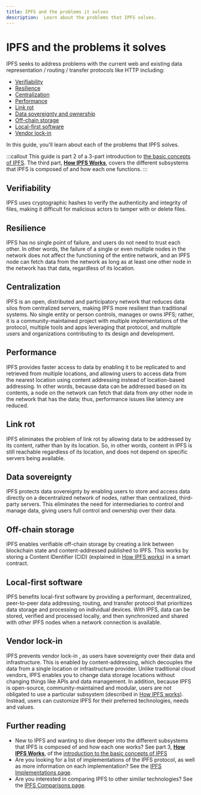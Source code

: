 ```yaml
---
title: IPFS and the problems it solves
description:  Learn about the problems that IPFS solves.
---
```


# IPFS and the problems it solves

IPFS seeks to address problems with the current web and existing data representation / routing / transfer protocols like <VueCustomTooltip label="A protocol for transferring data over the internet, mainly used for web browsing. It enables communication between a client (e.g. a web browser) and a server, where the client sends a request and the server returns a response with the requested information." underlined multiline is-medium>HTTP</VueCustomTooltip> including:

- [Verifiability](#verifiability)
- [Resilience](#resilience)
- [Centralization](#centralization)
- [Performance](#performance)
- [Link rot](#link-rot)
- [Data sovereignty and ownership](#data-sovereignty)
- [Off-chain storage](#off-chain-storage)
- [Local-first software](#local-first-software)
- [Vendor lock-in](#vendor-lock-in)

In this guide, you'll learn about each of the problems that IPFS solves.

:::callout
This guide is part 2 of a 3-part introduction to [the basic concepts of IPFS](../concepts/README.md#learn-the-basics). The third part, [**How IPFS Works**](../concepts/how-ipfs-works.md), covers the different subsystems that IPFS is composed of and how each one functions.
:::

## Verifiability

IPFS uses <VueCustomTooltip label="A function that takes some arbitrary input (content) and returns a fixed-length value. The exact same input data will always generate the same hash as output. There are numerous hash algorithms." underlined multiline is-medium>cryptographic hashes</VueCustomTooltip> to verify the authenticity and integrity of files, making it difficult for malicious actors to tamper with or delete files.

## Resilience 

IPFS has no single point of failure, and users do not need to trust each other. In other words, the failure of a single or even multiple nodes in the network does not affect the functioning of the entire network, and an IPFS node can fetch data from the network as long as at least one other node in the network has that data, regardless of its location.

## Centralization

IPFS is an open, distributed and participatory network that reduces data silos from centralized servers, making IPFS more resilient than traditional systems. No single entity or person controls, manages or owns IPFS; rather, it is a community-maintained project with multiple implementations of the protocol, multiple tools and apps leveraging that protocol, and multiple users and organizations contributing to its design and development.

## Performance

IPFS provides faster access to data by enabling it to be replicated to and retrieved from multiple locations, and allowing users to access data from the nearest location using content addressing instead of <VueCustomTooltip label="Data identified and linked to by its location. An example is HTTP." underlined multiline>location-based addressing</VueCustomTooltip>. In other words, because data can be addressed based on its contents, a node on the network can fetch that data from _any_ other node in the network that has the data; thus, performance issues like latency are reduced. 

## Link rot

IPFS eliminates the problem of <VueCustomTooltip label="The tendency for hyperlinks over time to cease pointing to their targeted file, web page, or server due to relocation of the resource to a new address, or the resource becoming permanently unavailable." underlined multiline>link rot</VueCustomTooltip> by allowing data to be addressed by its content, rather than by its location. So, in other words, content in IPFS is still reachable regardless of its location, and does not depend on specific servers being available.

## Data sovereignty 

IPFS protects <VueCustomTooltip label="The idea that individuals or organizations have control over their own data and the ability to determine who can access and use it." underlined multiline is-medium>data sovereignty</VueCustomTooltip> by enabling users to store and access data directly on a decentralized network of nodes, rather than centralized, third-party servers. This eliminates the need for intermediaries to control and manage data, giving users full control and ownership over their data.

## Off-chain storage

IPFS enables verifiable <VueCustomTooltip label="Storage outside of a blockchain for data processed by the blockchain. Used to store large amounts of data that would be infeasible to store directly on a blockchain, improving scalability and efficiency." underlined multiline is-medium>off-chain storage</VueCustomTooltip> by creating a link between blockchain state and content-addressed published to IPFS. This works by storing a <VueCustomTooltip label="An address used to point to data in IPFS, based on the content itself, as opposed to the location." underlined multiline is-medium>Content IDentifier (CID)</VueCustomTooltip> (explained in [How IPFS works](../concepts/how-ipfs-works.md#content-identifier-cid)) in a smart contract. 

## Local-first software

IPFS benefits <VueCustomTooltip label="Software in which data is stored and processed locally, and is then synchronized and shared with other devices when a network connection is available. By keeping data local, local-first software reduces dependency on internet connectivity, and emphasizes data sovereignty and privacy." underlined multiline is-medium>local-first software</VueCustomTooltip> by providing a performant, decentralized, peer-to-peer data addressing, routing, and transfer protocol that prioritizes data storage and processing on individual devices. With IPFS, data can be stored, verified and processed locally, and then synchronized and shared with other IPFS nodes when a network connection is available.

## Vendor lock-in

IPFS prevents <VueCustomTooltip label="When a user is forced to continue using a product (such as a cloud computing service), because switching to another vendor is impractical, costly, legally constrained, or technically non-trivial / incompatible." underlined multiline is-medium>vendor lock-in</VueCustomTooltip> , as users have sovereignty over their data and infrastructure. This is enabled by content-addressing, which decouples the data from a single location or infrastructure provider. Unlike traditional cloud vendors, IPFS enables you to change data storage locations without changing things like APIs and data management. In addition, because IPFS is open-source, community-maintained and modular, users are not obligated to use a particular subsystem (described in [How IPFS works](../concepts/how-ipfs-works.md)). Instead, users can customize IPFS for their preferred technologies, needs and values.

## Further reading

- New to IPFS and wanting to dive deeper into the different subsystems that IPFS is composed of and how each one works? See part 3, [**How IPFS Works**](how-ipfs-works.md), of the [introduction to the basic concepts of IPFS](README.md#learn-the-basics)
- Are you looking for a list of implementations of the IPFS protocol, as well as more information on each implementation? See the [IPFS Implementations page](ipfs-implementations.md).
- Are you interested in comparing IPFS to other similar technologies? See the [IPFS Comparisons page](comparisons.md).
